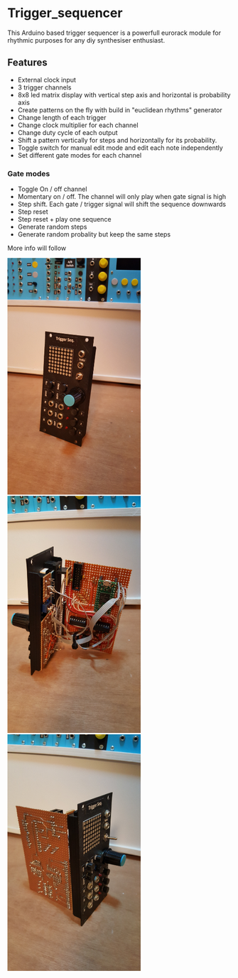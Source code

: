 # Trigger_sequencer

This Arduino based trigger sequencer is a powerfull eurorack module for rhythmic purposes for any diy synthesiser enthusiast.

## Features
- External clock input
- 3 trigger channels
- 8x8 led matrix display with vertical step axis and horizontal is probability axis
- Create patterns on the fly with build in "euclidean rhythms" generator
- Change length of each trigger
- Change clock multiplier for each channel
- Change duty cycle of each output
- Shift a pattern vertically for steps and horizontally for its probability.
- Toggle switch for manual edit mode and edit each note independently
- Set different gate modes for each channel

### Gate modes
- Toggle On / off channel
- Momentary on / off. The channel will only play when gate signal is high
- Step shift. Each gate / trigger signal will shift the sequence downwards
- Step reset
- Step reset + play one sequence
- Generate random steps
- Generate random probality but keep the same steps


More info will follow

<img src="https://raw.githubusercontent.com/PierreIsCoding/trigger_sequencer/main/images/20210212_231106.jpg" width="300" /> <img src="https://raw.githubusercontent.com/PierreIsCoding/trigger_sequencer/main/images/20210212_231030.jpg" width="300" />
<img src="https://raw.githubusercontent.com/PierreIsCoding/trigger_sequencer/main/images/20210212_231038.jpg" width="300" />




